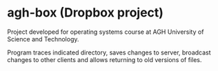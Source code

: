# agh-box (Dropbox project)
Project developed for operating systems course at AGH University of Science and Technology.

Program traces indicated directory, saves changes to server, broadcast changes to other clients and allows returning to old versions of files. 